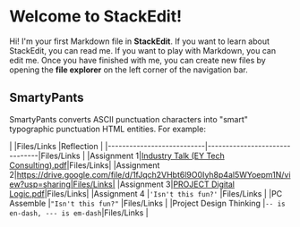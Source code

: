 # Welcome to StackEdit!

Hi! I'm your first Markdown file in **StackEdit**. If you want to learn about StackEdit, you can read me. If you want to play with Markdown, you can edit me. Once you have finished with me, you can create new files by opening the **file explorer** on the left corner of the navigation bar.

## SmartyPants

SmartyPants converts ASCII punctuation characters into "smart" typographic punctuation HTML entities. For example:

|                           |Files/Links                    |Reflection                   |
|---------------------------|-------------------------------|Files/Links                    |
|Assignment 1|[Industry Talk (EY Tech Consulting).pdf](https://github.com/user-attachments/files/18557902/Industry.Talk.EY.Tech.Consulting.pdf)|Files/Links|
|Assignment 2|https://drive.google.com/file/d/1fJqch2VHbt6l9O0Iyh8p4al5WYoepm1N/view?usp=sharing|Files/Links|
|Assignment 3|[PROJECT Digital Logic.pdf](https://github.com/user-attachments/files/18557937/PROJECT.Digital.Logic.pdf)|Files/Links|
|Assignment 4               |`'Isn't this fun?'`            |Files/Links                    |
|PC Assemble                |`"Isn't this fun?"`            |Files/Links                    |
|Project Design Thinking    |`-- is en-dash, --- is em-dash`|Files/Links                    |


